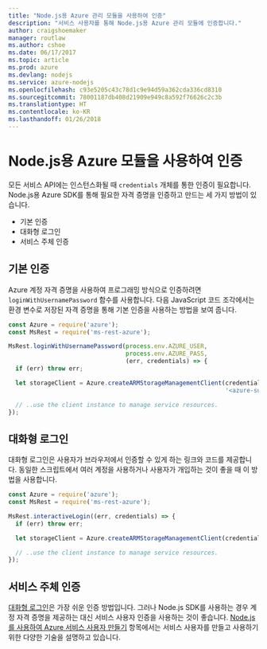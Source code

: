 ```yaml
---
title: "Node.js용 Azure 관리 모듈을 사용하여 인증"
description: "서비스 사용자를 통해 Node.js용 Azure 관리 모듈에 인증합니다."
author: craigshoemaker
manager: routlaw
ms.author: cshoe
ms.date: 06/17/2017
ms.topic: article
ms.prod: azure
ms.devlang: nodejs
ms.service: azure-nodejs
ms.openlocfilehash: c93e5205c43c78d1c9e94d59a362cda336cd8310
ms.sourcegitcommit: 78001187db408d21909e949c8a592f76626c2c3b
ms.translationtype: HT
ms.contentlocale: ko-KR
ms.lasthandoff: 01/26/2018
---
```

# <a name="authenticate-with-the-azure-modules-for-nodejs"></a>Node.js용 Azure 모듈을 사용하여 인증 

모든 서비스 API에는 인스턴스화될 때 `credentials` 개체를 통한 인증이 필요합니다. Node.js용 Azure SDK를 통해 필요한 자격 증명을 인증하고 만드는 세 가지 방법이 있습니다. 

- 기본 인증
- 대화형 로그인
- 서비스 주체 인증

## <a name="basic-authentication"></a>기본 인증

Azure 계정 자격 증명을 사용하여 프로그래밍 방식으로 인증하려면 `loginWithUsernamePassword` 함수를 사용합니다. 다음 JavaScript 코드 조각에서는 환경 변수로 저장된 자격 증명을 통해 기본 인증을 사용하는 방법을 보여 줍니다. 

```javascript
const Azure = require('azure');
const MsRest = require('ms-rest-azure');

MsRest.loginWithUsernamePassword(process.env.AZURE_USER, 
                                 process.env.AZURE_PASS, 
                                 (err, credentials) => {
  if (err) throw err;

  let storageClient = Azure.createARMStorageManagementClient(credentials, 
                                                             '<azure-subscription-id>');

  // ..use the client instance to manage service resources.
});
```

## <a name="interactive-login"></a>대화형 로그인

대화형 로그인은 사용자가 브라우저에서 인증할 수 있게 하는 링크와 코드를 제공합니다. 동일한 스크립트에서 여러 계정을 사용하거나 사용자가 개입하는 것이 좋을 때 이 방법을 사용합니다.

```javascript
const Azure = require('azure');
const MsRest = require('ms-rest-azure');

MsRest.interactiveLogin((err, credentials) => {
  if (err) throw err;

  let storageClient = Azure.createARMStorageManagementClient(credentials, '<azure-subscription-id>');

  // ..use the client instance to manage service resources.
});
```

## <a name="service-principal-authentication"></a>서비스 주체 인증

[대화형 로그인](#interactive-login)은 가장 쉬운 인증 방법입니다. 그러나 Node.js SDK를 사용하는 경우 계정 자격 증명을 제공하는 대신 서비스 사용자 인증을 사용하는 것이 좋습니다. [Node.js를 사용하여 Azure 서비스 사용자 만들기](./node-sdk-azure-authenticate-principal.md) 항목에서는 서비스 사용자를 만들고 사용하기 위한 다양한 기술을 설명하고 있습니다. 